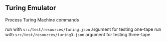 ## Turing Emulator

Process Turing Machine commands

run with `src/test/resources/turing.json` argument for testing one-tape
run with `src/test/resources/turing3.json` argument for testing three-tape
